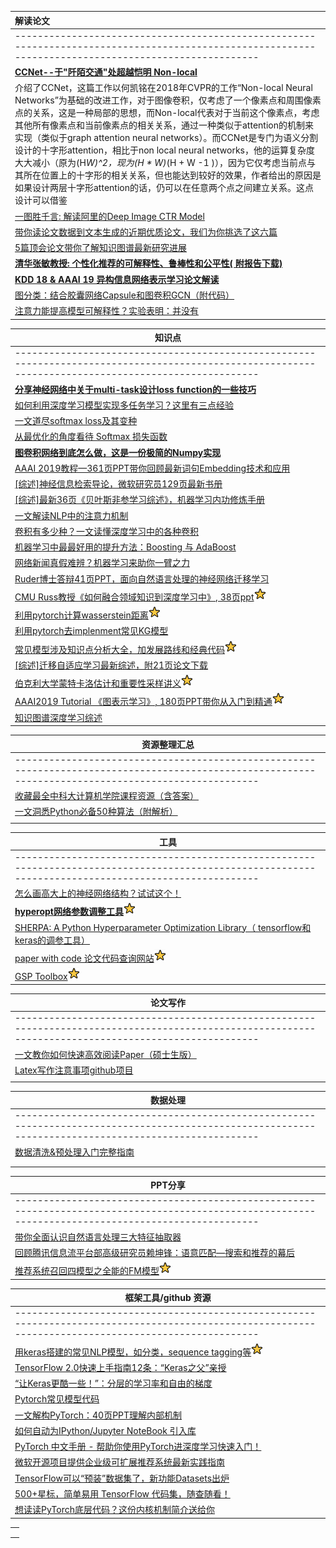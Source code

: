 | **解读论文**                                                 |
| :----------------------------------------------------------- |
| ----------------------------------------------------------------------------------------------------------------------------------------------------- |
| [**CCNet--于"阡陌交通"处超越恺明 Non-local**](https://mp.weixin.qq.com/s/l3TIZNfUYEIXpY3f5wrlXw) |
| 介绍了CCNet，这篇工作以何凯铭在2018年CVPR的工作“Non-local Neural Networks”为基础的改进工作，对于图像卷积，仅考虑了一个像素点和周围像素点的关系，这是一种局部的思想，而Non-local代表对于当前这个像素点，考虑其他所有像素点和当前像素点的相关关系，通过一种类似于attention的机制来实现（类似于graph attention neural networks）。而CCNet是专门为语义分割设计的十字形attention，相比于non local neural networks，他的运算复杂度大大减小（原为(H*W)^2，现为(H * W)*(H + W -1 )），因为它仅考虑当前点与其所在位置上的十字形的相关关系，但也能达到较好的效果，作者给出的原因是如果设计两层十字形attention的话，仍可以在任意两个点之间建立关系。这点设计可以借鉴 |
| [一图胜千言: 解读阿里的Deep Image CTR Model](https://mp.weixin.qq.com/s/JWxcwGLoqDNLmAs-Jt98Jg) |
| [带你读论文数据到文本生成的近期优质论文，我们为你挑选了这六篇](https://mp.weixin.qq.com/s/9YIZV4B2rEswydWLhNFc3A) |
| [5篇顶会论文带你了解知识图谱最新研究进展](https://mp.weixin.qq.com/s/nomVWAuvuxFJLWoxHoUCqg) |
| [**清华张敏教授: 个性化推荐的可解释性、鲁棒性和公平性( 附报告下载)**](https://mp.weixin.qq.com/s/RAQrW6Fchynbc1Rd9IcOJQ) |
| [**KDD 18 & AAAI 19 异构信息网络表示学习论文解读**](https://mp.weixin.qq.com/s/xyE9o8nx6TrabGGJwMzzIg) |
| [图分类：结合胶囊网络Capsule和图卷积GCN（附代码）](https://mp.weixin.qq.com/s/6vhFfSh2mveBiZXB1oZb1Q) |
| [注意力能提高模型可解释性？实验表明：并没有](https://mp.weixin.qq.com/s/LqjBFMXNl5KoUlfktp0w9w) |







| 知识点                                                       |
| ------------------------------------------------------------ |
| ----------------------------------------------------------------------------------------------------------------------------------------------------- |
| [**分享神经网络中关于multi-task设计loss function的一些技巧**](https://mp.weixin.qq.com/s/7Jg-YvS3nvcPJ-zYhK96EA) |
| [如何利用深度学习模型实现多任务学习？这里有三点经验](https://mp.weixin.qq.com/s/MPhKUosKZbLtVjJ1XYGXYA) |
| [一文道尽softmax loss及其变种](https://mp.weixin.qq.com/s/cYcztl8N9JF-XXp9xLJIxg) |
| [从最优化的角度看待 Softmax 损失函数](https://mp.weixin.qq.com/s/MTeuRYutMiCmthEAObyAIg) |
| [**图卷积网络到底怎么做，这是一份极简的Numpy实现**](https://mp.weixin.qq.com/s/sg9O761F0KHAmCPOfMW_kQ) |
| [AAAI 2019教程—361页PPT带你回顾最新词句Embedding技术和应用](https://mp.weixin.qq.com/s/caG7kwZfo2qpvLDbrvfpng) |
| [[综述]神经信息检索导论，微软研究员129页最新书册](https://mp.weixin.qq.com/s/5ba3EM6e9R-i3UpzUhm49w) |
| [[综述]最新36页《贝叶斯非参学习综述》，机器学习内功修炼手册](https://mp.weixin.qq.com/s/bjyO4AS1Sjo09qNMpqf6JA) |
| [一文解读NLP中的注意力机制](https://mp.weixin.qq.com/s/TM5poGwSGi5C9szO13GYxg) |
| [卷积有多少种？一文读懂深度学习中的各种卷积](https://mp.weixin.qq.com/s/Olliwe3ux77H4Vlsn4IrCw) |
| [机器学习中最最好用的提升方法：Boosting 与 AdaBoost](https://mp.weixin.qq.com/s/zx9eveRJ4b8EWxI7z4-f6w) |
| [网络新闻真假难辨？机器学习来助你一臂之力](https://mp.weixin.qq.com/s/S0vUBFCfizjVe_L4SIrGqQ) |
| [Ruder博士答辩41页PPT，面向自然语言处理的神经网络迁移学习](https://mp.weixin.qq.com/s/0Zcrwi3WROzm19ApDZINMQ) |
| [CMU Russ教授《如何融合领域知识到深度学习中》, 38页ppt](https://mp.weixin.qq.com/s/87QkA36gXuEJeORVkR_ndQ)![1551255282854](readme.assets/1551255282854.png) |
| [利用pytorch计算wasserstein距离](https://github.com/dfdazac/wassdistance)![1551255282854](readme.assets/1551255282854.png) |
| [利用pytorch去implenment常见KG模型](https://github.com/DeepGraphLearning/KnowledgeGraphEmbedding) |
| [常见模型涉及知识点分析大全，加发展路线和经典代码](https://skymind.ai/wiki/attention-mechanism-memory-network)![1551255282854](readme.assets/1551255282854.png) |
| [[综述]迁移自适应学习最新综述，附21页论文下载](https://mp.weixin.qq.com/s/nIV7n8o7t2F3j0XFr9v-vg) |
| [伯克利大学蒙特卡洛估计和重要性采样讲义](https://github.com/kevinzakka/monte-carlo)![1551255282854](readme.assets/1551255282854.png) |
| [AAAI2019 Tutorial 《图表示学习》, 180页PPT带你从入门到精通](https://mp.weixin.qq.com/s/xc_TnMLs3o2LQ8eM4naZDw)![1551255282854](readme.assets/1551255282854.png) |
| [知识图谱深度学习综述](https://wx.zsxq.com/mweb/views/topicdetail/topicdetail.html?topic_id=111182115221412&user_id=5448515554) |



| 资源整理汇总                                                 |
| ------------------------------------------------------------ |
| ----------------------------------------------------------------------------------------------------------------------------------------------------- |
| [收藏最全中科大计算机学院课程资源（含答案）](https://mp.weixin.qq.com/s/q79wpijKxGW8V5sLfFIntw) |
| [一文洞悉Python必备50种算法（附解析）](https://mp.weixin.qq.com/s/Y1uCF-aWMj2FuVp_4auKyQ) |
|                                                              |





| 工具                                                         |
| ------------------------------------------------------------ |
| ----------------------------------------------------------------------------------------------------------------------------------------------------- |
| [怎么画高大上的神经网络结构？试试这个！](https://mp.weixin.qq.com/s/UwPCDA89GH5X-HubeJddnQ) |
| [**hyperopt网络参数调整工具**](https://github.com/hyperopt/hyperopt)![1551255282854](readme.assets/1551255282854.png) |
| [SHERPA: A Python Hyperparameter Optimization Library（ tensorflow和keras的调参工具）](https://github.com/sherpa-ai/sherpa) |
| [paper with code 论文代码查询网站](https://paperswithcode.com)![1551255282854](readme.assets/1551255282854.png) |
| [GSP Toolbox](https://arxiv.org/pdf/1408.5781v1.pdf)![1551255282854](readme.assets/1551255282854.png) |



| 论文写作                                                     |
| ------------------------------------------------------------ |
| ----------------------------------------------------------------------------------------------------------------------------------------------------- |
| [一文教你如何快速高效阅读Paper（硕士生版）](https://mp.weixin.qq.com/s/u3D1RX-ZCfwNa0IATvX0ug) |
| [Latex写作注意事项github项目](https://github.com/Wookai/paper-tips-and-tricks#tips-and-tricks-for-writing-scientific-papers) |
|                                                              |





| 数据处理                                                     |
| ------------------------------------------------------------ |
| ----------------------------------------------------------------------------------------------------------------------------------------------------- |
| [数据清洗&预处理入门完整指南](https://mp.weixin.qq.com/s/r7ngZOM9tO-_OSfvs2aDJw) |
|                                                              |
|                                                              |



| PPT分享                                                      |
| ------------------------------------------------------------ |
| ----------------------------------------------------------------------------------------------------------------------------------------------------- |
| [带你全面认识自然语言处理三大特征抽取器](https://mp.weixin.qq.com/s?__biz=MzI1MjQ2OTQ3Ng==&mid=2247494178&idx=1&sn=3190dbf682a3315e55b5ff6801ff3f2c&chksm=e9e1e3a9de966abf7774459344a35dd6010dcf4cfbb45c1cc9b5324a76856c755850d4bf5f23&scene=0#rd) |
| [回顾腾讯信息流平台部高级研究员赖坤锋：语意匹配—搜索和推荐的幕后](https://mp.weixin.qq.com/s?__biz=MzU1NTUxNTM0Mg==&mid=2247490419&idx=3&sn=0b5a995f33aff85846f743c15577289b&chksm=fbd277d2cca5fec4157f35ed5762036e21afcb0f385c7aea19cd29bebeef49210f67a509d62a&mpshare=1&scene=1&srcid=#rd) |
| [推荐系统召回四模型之全能的FM模型](https://mp.weixin.qq.com/s?__biz=MzU1NTUxNTM0Mg==&mid=2247490516&idx=3&sn=9d27d35479ce45020b2c0e02a50b5872&chksm=fbd27775cca5fe6348bff06f3caa48375bd94b6c1cd2db6458234f19fbc1adb47891c4097491&scene=0&xtrack=1&key=b824cb4e3d5c36e8c6329adc818a837da8d1ad88d58b259f6592e34404b1ab30d3bfba08c778b4e821ed0ae5051469e3c2b7f14cc19dd09de2c876959591ee0780373f7392fcd36793df418b68d7a69c&ascene=1&uin=MTI5ODUxMDk0NA%3D%3D&devicetype=Windows+10&version=62060728&lang=zh_CN&pass_ticket=LP6wPjODpYEahKUrIp%2FDQd4qrQdAVnLev%2B%2BDjIPNsVb9k3OAEncdeEqdR56umvRm)![1551255282854](readme.assets/1551255282854.png) |



| 框架工具/github 资源                                         |
| ------------------------------------------------------------ |
| ----------------------------------------------------------------------------------------------------------------------------------------------------- |
| [用keras搭建的常见NLP模型，如分类，sequence tagging等](https://github.com/BrikerMan/Kashgari)![1551255282854](readme.assets/1551255282854.png) |
| [TensorFlow 2.0快速上手指南12条：“Keras之父”亲授](https://mp.weixin.qq.com/s/YJMKiPP5e5quhks5E09yvw) |
| [“让Keras更酷一些！”：分层的学习率和自由的梯度](https://mp.weixin.qq.com/s/4Nz2e_vNYgq_y01JFneSfw) |
| [Pytorch常见模型代码](https://github.com/ritchieng/the-incredible-pytorch) |
| [一文解构PyTorch：40页PPT理解内部机制](https://mp.weixin.qq.com/s?__biz=MzI3MTA0MTk1MA==&mid=2652039363&idx=5&sn=a7c858e6c8217414cb9a40d742adf5fe&chksm=f1219c32c65615241941cb72930ccab8bd05f899a027d761c3e526f08d5e19ddedbbe0bbdec1&scene=0&xtrack=1&key=65174d7f09beb1f54bf2a0cfcfd6823124597eab79ca79e3016cdf0b6fac638835ba35ffa6d231177df501e2f064dfbb80e0071716228ff1ff7bd93ec25c312663e1a7b8ac9f412437fd7ad417ed23cb&ascene=1&uin=MTI5ODUxMDk0NA%3D%3D&devicetype=Windows+10&version=62060728&lang=zh_CN&pass_ticket=LHwKo%2Bj8qIAvY3lpcQuaq64N28FNrgviPoCX7g5KLBFrD0zZQjByum%2BgRA9nr28m) |
| [如何自动为IPython/Jupyter NoteBook 引入库](https://mp.weixin.qq.com/s/xZEIwTsfhkcQQBIJNqhPJg) |
| [PyTorch 中文手册 - 帮助你使用PyTorch进深度学习快速入门！](https://mp.weixin.qq.com/s/oNaDNcxGGOr7ZkY5sFuXvQ) |
| [微软开源项目提供企业级可扩展推荐系统最新实践指南](https://mp.weixin.qq.com/s/pBAnC06NQXhT3_q4jNimsQ) |
| [TensorFlow可以“预装”数据集了，新功能Datasets出炉](https://mp.weixin.qq.com/s/maO5Cs2hU-PDXIVbvwPa3Q) |
| [500+星标，简单易用 TensorFlow 代码集，随查随看！](https://mp.weixin.qq.com/s/i6TihkjhfuRrlye162fTpw) |
| [想读读PyTorch底层代码？这份内核机制简介送给你](https://mp.weixin.qq.com/s/TsR-jgO2c2-dbqnk1mEj8w) |



|      |
| ---- |
|      |
|      |
|      |

